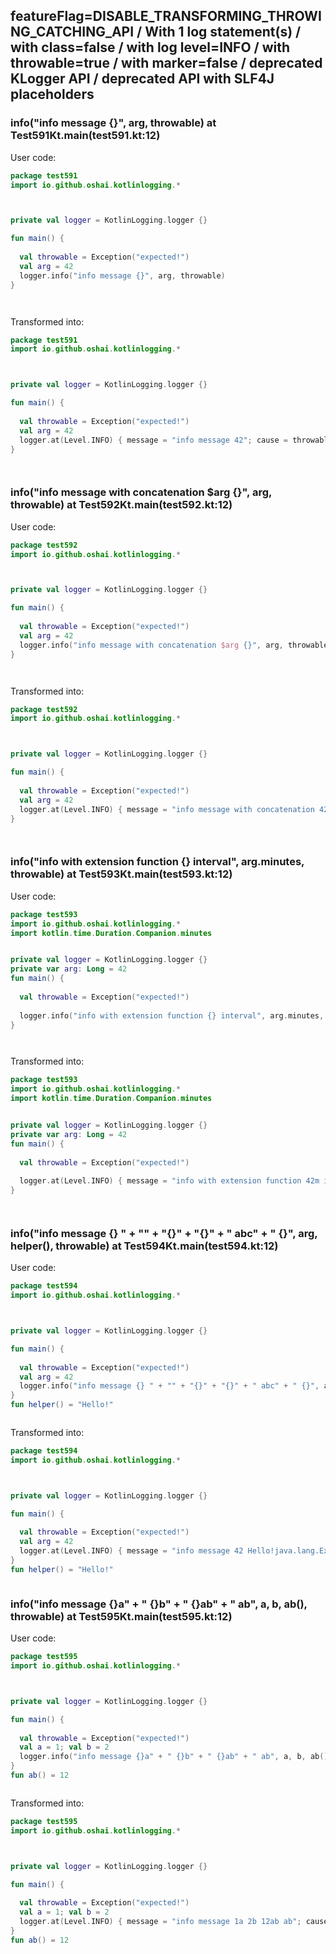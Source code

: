 ## featureFlag=DISABLE_TRANSFORMING_THROWING_CATCHING_API / With 1 log statement(s) / with class=false / with log level=INFO / with throwable=true / with marker=false / deprecated KLogger API / deprecated API with SLF4J placeholders



###  info("info message {}", arg, throwable) at Test591Kt.main(test591.kt:12)

User code:
```kotlin
package test591
import io.github.oshai.kotlinlogging.*



private val logger = KotlinLogging.logger {}

fun main() {
  
  val throwable = Exception("expected!")
  val arg = 42
  logger.info("info message {}", arg, throwable)
}




```
  
Transformed into:
```kotlin
package test591
import io.github.oshai.kotlinlogging.*



private val logger = KotlinLogging.logger {}

fun main() {
  
  val throwable = Exception("expected!")
  val arg = 42
  logger.at(Level.INFO) { message = "info message 42"; cause = throwable; internalCompilerData = KLoggingEventBuilder.InternalCompilerData(messageTemplate = ""info message {}"", className = "test591.Test591Kt", methodName = "main", fileName = "test591.kt", lineNumber = 12)
}




```

###  info("info message with concatenation $arg {}", arg, throwable) at Test592Kt.main(test592.kt:12)

User code:
```kotlin
package test592
import io.github.oshai.kotlinlogging.*



private val logger = KotlinLogging.logger {}

fun main() {
  
  val throwable = Exception("expected!")
  val arg = 42
  logger.info("info message with concatenation $arg {}", arg, throwable)
}




```
  
Transformed into:
```kotlin
package test592
import io.github.oshai.kotlinlogging.*



private val logger = KotlinLogging.logger {}

fun main() {
  
  val throwable = Exception("expected!")
  val arg = 42
  logger.at(Level.INFO) { message = "info message with concatenation 42 42"; cause = throwable; internalCompilerData = KLoggingEventBuilder.InternalCompilerData(messageTemplate = ""info message with concatenation $arg {}"", className = "test592.Test592Kt", methodName = "main", fileName = "test592.kt", lineNumber = 12)
}




```

###  info("info with extension function {} interval", arg.minutes, throwable) at Test593Kt.main(test593.kt:12)

User code:
```kotlin
package test593
import io.github.oshai.kotlinlogging.*
import kotlin.time.Duration.Companion.minutes


private val logger = KotlinLogging.logger {}
private var arg: Long = 42
fun main() {
  
  val throwable = Exception("expected!")
  
  logger.info("info with extension function {} interval", arg.minutes, throwable)
}




```
  
Transformed into:
```kotlin
package test593
import io.github.oshai.kotlinlogging.*
import kotlin.time.Duration.Companion.minutes


private val logger = KotlinLogging.logger {}
private var arg: Long = 42
fun main() {
  
  val throwable = Exception("expected!")
  
  logger.at(Level.INFO) { message = "info with extension function 42m interval"; cause = throwable; internalCompilerData = KLoggingEventBuilder.InternalCompilerData(messageTemplate = ""info with extension function {} interval"", className = "test593.Test593Kt", methodName = "main", fileName = "test593.kt", lineNumber = 12)
}




```

###  info("info message {} " + "" + "{}" + "{}" + " abc" + " {}", arg, helper(), throwable) at Test594Kt.main(test594.kt:12)

User code:
```kotlin
package test594
import io.github.oshai.kotlinlogging.*



private val logger = KotlinLogging.logger {}

fun main() {
  
  val throwable = Exception("expected!")
  val arg = 42
  logger.info("info message {} " + "" + "{}" + "{}" + " abc" + " {}", arg, helper(), throwable)
}
fun helper() = "Hello!"



```
  
Transformed into:
```kotlin
package test594
import io.github.oshai.kotlinlogging.*



private val logger = KotlinLogging.logger {}

fun main() {
  
  val throwable = Exception("expected!")
  val arg = 42
  logger.at(Level.INFO) { message = "info message 42 Hello!java.lang.Exception: expected! abc {}"; internalCompilerData = KLoggingEventBuilder.InternalCompilerData(messageTemplate = ""info message {} " + "" + "{}" + "{}" + " abc" + " {}"", className = "test594.Test594Kt", methodName = "main", fileName = "test594.kt", lineNumber = 12)
}
fun helper() = "Hello!"



```

###  info("info message {}a" + " {}b" + " {}ab" + " ab", a, b, ab(), throwable) at Test595Kt.main(test595.kt:12)

User code:
```kotlin
package test595
import io.github.oshai.kotlinlogging.*



private val logger = KotlinLogging.logger {}

fun main() {
  
  val throwable = Exception("expected!")
  val a = 1; val b = 2
  logger.info("info message {}a" + " {}b" + " {}ab" + " ab", a, b, ab(), throwable)
}
fun ab() = 12



```
  
Transformed into:
```kotlin
package test595
import io.github.oshai.kotlinlogging.*



private val logger = KotlinLogging.logger {}

fun main() {
  
  val throwable = Exception("expected!")
  val a = 1; val b = 2
  logger.at(Level.INFO) { message = "info message 1a 2b 12ab ab"; cause = throwable; internalCompilerData = KLoggingEventBuilder.InternalCompilerData(messageTemplate = ""info message {}a" + " {}b" + " {}ab" + " ab"", className = "test595.Test595Kt", methodName = "main", fileName = "test595.kt", lineNumber = 12)
}
fun ab() = 12



```
